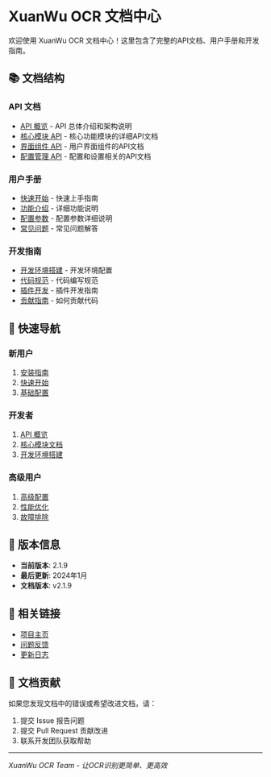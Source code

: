 # XuanWu OCR 文档中心

欢迎使用 XuanWu OCR 文档中心！这里包含了完整的API文档、用户手册和开发指南。

## 📚 文档结构

### API 文档
- [API 概览](api/overview.md) - API 总体介绍和架构说明
- [核心模块 API](api/core.md) - 核心功能模块的详细API文档
- [界面组件 API](api/widgets.md) - 用户界面组件的API文档
- [配置管理 API](api/config.md) - 配置和设置相关的API文档

### 用户手册
- [快速开始](user-guide/quick-start.md) - 快速上手指南
- [功能介绍](user-guide/features.md) - 详细功能说明
- [配置参数](user-guide/configuration.md) - 配置参数详细说明
- [常见问题](user-guide/faq.md) - 常见问题解答

### 开发指南
- [开发环境搭建](dev-guide/setup.md) - 开发环境配置
- [代码规范](dev-guide/coding-standards.md) - 代码编写规范
- [插件开发](dev-guide/plugin-development.md) - 插件开发指南
- [贡献指南](dev-guide/contributing.md) - 如何贡献代码

## 🚀 快速导航

### 新用户
1. [安装指南](user-guide/installation.md)
2. [快速开始](user-guide/quick-start.md)
3. [基础配置](user-guide/basic-configuration.md)

### 开发者
1. [API 概览](api/overview.md)
2. [核心模块文档](api/core.md)
3. [开发环境搭建](dev-guide/setup.md)

### 高级用户
1. [高级配置](user-guide/advanced-configuration.md)
2. [性能优化](user-guide/performance-tuning.md)
3. [故障排除](user-guide/troubleshooting.md)

## 📖 版本信息

- **当前版本**: 2.1.9
- **最后更新**: 2024年1月
- **文档版本**: v2.1.9

## 🔗 相关链接

- [项目主页](https://github.com/liangrenyumao00-sketch/XuanWu-Output-Update)
- [问题反馈](https://github.com/liangrenyumao00-sketch/XuanWu-Output-Update/issues)
- [更新日志](../CHANGELOG.md)

## 📝 文档贡献

如果您发现文档中的错误或希望改进文档，请：

1. 提交 Issue 报告问题
2. 提交 Pull Request 贡献改进
3. 联系开发团队获取帮助

---

*XuanWu OCR Team - 让OCR识别更简单、更高效*